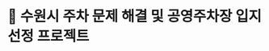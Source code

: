 # 🚗 수원시 주차 문제 해결 및 공영주차장 입지 선정 프로젝트

<!--
수원시 주차 수급률 부족 문제를 해결하기 위해, 다양한 공공데이터와 지도 API 등을 활용하여 
공영주차장 최적 입지를 분석하고 제안하는 데이터 기반 정책 프로젝트입니다.

## 📌 목표
- 행정동별 주차시설 현황과 상업 밀도, 주정차 민원 데이터 등을 수집하여 주차 수요 분석
- 주차 수요 예측 모델, 분류 모델, 최적화 기법을 통해 공영주차장 입지 추천
- 시각화 및 제안서로 실제 행정 활용 가능한 결과물 도출

## 📂 프로젝트 구조
- `data/`: 원본 및 전처리된 데이터
- `notebooks/`: 분석 및 모델링 Jupyter 노트북
- `src/`: 주요 분석 함수 모듈화
- `report/`: 중간 결과 및 최종 제안서, 발표자료

## 📈 사용 기술
- Python, Pandas, Scikit-learn, XGBoost
- Linear Programming
- KaKao RestfAPI (구별 건축물대장 ## 수원시 주차면수 집계를 위함)

-->
